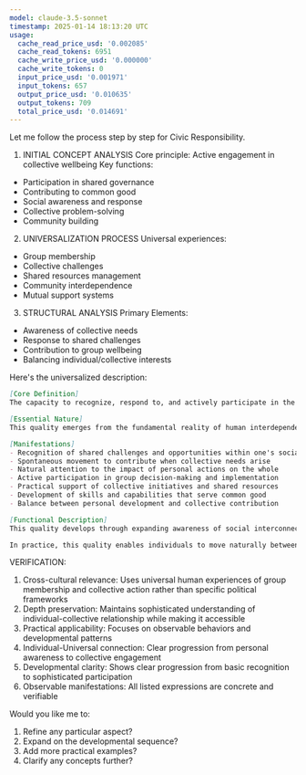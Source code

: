 ```yaml
---
model: claude-3.5-sonnet
timestamp: 2025-01-14 18:13:20 UTC
usage:
  cache_read_price_usd: '0.002085'
  cache_read_tokens: 6951
  cache_write_price_usd: '0.000000'
  cache_write_tokens: 0
  input_price_usd: '0.001971'
  input_tokens: 657
  output_price_usd: '0.010635'
  output_tokens: 709
  total_price_usd: '0.014691'
---
```


Let me follow the process step by step for Civic Responsibility.

1. INITIAL CONCEPT ANALYSIS
Core principle: Active engagement in collective wellbeing
Key functions: 
- Participation in shared governance
- Contributing to common good
- Social awareness and response
- Collective problem-solving
- Community building

2. UNIVERSALIZATION PROCESS
Universal experiences:
- Group membership
- Collective challenges
- Shared resources management
- Community interdependence
- Mutual support systems

3. STRUCTURAL ANALYSIS
Primary Elements:
- Awareness of collective needs
- Response to shared challenges
- Contribution to group wellbeing
- Balancing individual/collective interests

Here's the universalized description:

```markdown
[Core Definition]
The capacity to recognize, respond to, and actively participate in the wellbeing of one's larger social body. It manifests as the natural movement from individual awareness to collective action, expressing the inherent interconnectedness of human social existence through practical engagement with shared challenges and opportunities.

[Essential Nature]
This quality emerges from the fundamental reality of human interdependence and expresses itself through the individual's growing awareness of their role within larger social systems. It represents the maturation of social consciousness from passive membership to active participation in collective life. At its core, it embodies the recognition that individual flourishing is inseparable from group wellbeing, manifesting as both the wisdom to perceive collective needs and the practical capability to respond effectively.

[Manifestations]
- Recognition of shared challenges and opportunities within one's social sphere
- Spontaneous movement to contribute when collective needs arise
- Natural attention to the impact of personal actions on the whole
- Active participation in group decision-making and implementation
- Practical support of collective initiatives and shared resources
- Development of skills and capabilities that serve common good
- Balance between personal development and collective contribution

[Functional Description]
This quality develops through expanding awareness of social interconnection combined with practical experience in collective action. It begins with basic recognition of group membership, grows through understanding of shared challenges, and matures into skilled participation in collective life. The development process involves increasingly sophisticated perception of social systems alongside growing capability for effective action.

In practice, this quality enables individuals to move naturally between personal and collective perspectives, responding appropriately to shared challenges while maintaining individual authenticity. It manifests as practical wisdom in social participation, ranging from small group dynamics to larger societal engagement, always grounded in recognition of fundamental human interconnectedness and expressed through tangible contribution to collective wellbeing.
```

VERIFICATION:
1. Cross-cultural relevance: Uses universal human experiences of group membership and collective action rather than specific political frameworks
2. Depth preservation: Maintains sophisticated understanding of individual-collective relationship while making it accessible
3. Practical applicability: Focuses on observable behaviors and developmental patterns
4. Individual-Universal connection: Clear progression from personal awareness to collective engagement
5. Developmental clarity: Shows clear progression from basic recognition to sophisticated participation
6. Observable manifestations: All listed expressions are concrete and verifiable

Would you like me to:
1. Refine any particular aspect?
2. Expand on the developmental sequence?
3. Add more practical examples?
4. Clarify any concepts further?